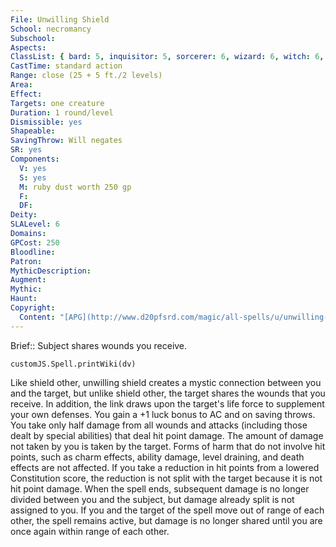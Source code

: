 ```yaml
---
File: Unwilling Shield
School: necromancy
Subschool: 
Aspects: 
ClassList: { bard: 5, inquisitor: 5, sorcerer: 6, wizard: 6, witch: 6, occultist: 5, psychic: 6, mesmerist: 5, spiritualist: 6 }
CastTime: standard action
Range: close (25 + 5 ft./2 levels)
Area: 
Effect: 
Targets: one creature
Duration: 1 round/level
Dismissible: yes
Shapeable: 
SavingThrow: Will negates
SR: yes
Components:
  V: yes
  S: yes
  M: ruby dust worth 250 gp
  F: 
  DF: 
Deity: 
SLALevel: 6
Domains: 
GPCost: 250
Bloodline: 
Patron: 
MythicDescription: 
Augment: 
Mythic: 
Haunt: 
Copyright:
  Content: "[APG](http://www.d20pfsrd.com/magic/all-spells/u/unwilling-shield)"
---
```

Brief:: Subject shares wounds you receive.

```dataviewjs
customJS.Spell.printWiki(dv)
```

Like shield other, unwilling shield creates a mystic connection between you and the target, but unlike shield other, the target shares the wounds that you receive. In addition, the link draws upon the target's life force to supplement your own defenses. You gain a +1 luck bonus to AC and on saving throws. You take only half damage from all wounds and attacks (including those dealt by special abilities) that deal hit point damage. The amount of damage not taken by you is taken by the target. Forms of harm that do not involve hit points, such as charm effects, ability damage, level draining, and death effects are not affected. If you take a reduction in hit points from a lowered Constitution score, the reduction is not split with the target because it is not hit point damage. When the spell ends, subsequent damage is no longer divided between you and the subject, but damage already split is not assigned to you. If you and the target of the spell move out of range of each other, the spell remains active, but damage is no longer shared until you are once again within range of each other.
